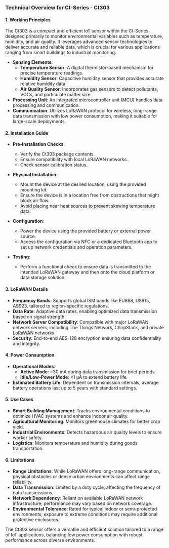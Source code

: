 ### Technical Overview for Ct-Series - Ct303

#### 1. Working Principles

The Ct303 is a compact and efficient IoT sensor within the Ct-Series designed primarily to monitor environmental variables such as temperature, humidity, and air quality. It leverages advanced sensor technologies to deliver accurate and reliable data, which is crucial for various applications ranging from smart buildings to industrial monitoring.

- **Sensing Elements**: 
  - **Temperature Sensor**: A digital thermistor-based mechanism for precise temperature readings.
  - **Humidity Sensor**: Capacitive humidity sensor that provides accurate relative humidity data.
  - **Air Quality Sensor**: Incorporates gas sensors to detect pollutants, VOCs, and particulate matter size.
- **Processing Unit**: An integrated microcontroller unit (MCU) handles data processing and communication.
- **Communication**: Utilizes LoRaWAN protocol for wireless, long-range data transmission with low power consumption, making it suitable for large-scale deployments.
  
#### 2. Installation Guide

- **Pre-Installation Checks**:
  - Verify the Ct303 package contents.
  - Ensure compatibility with local LoRaWAN networks.
  - Check sensor calibration status.

- **Physical Installation**:
  - Mount the device at the desired location, using the provided mounting kit.
  - Ensure the device is in a location free from obstructions that might block air flow.
  - Avoid placing near heat sources to prevent skewing temperature data.

- **Configuration**:
  - Power the device using the provided battery or external power source.
  - Access the configuration via NFC or a dedicated Bluetooth app to set up network credentials and operation parameters.

- **Testing**:
  - Perform a functional check to ensure data is transmitted to the intended LoRaWAN gateway and then onto the cloud platform or data storage solution.
  
#### 3. LoRaWAN Details

- **Frequency Bands**: Supports global ISM bands like EU868, US915, AS923, tailored to region-specific regulations.
- **Data Rate**: Adaptive data rates, enabling optimized data transmission based on signal strength.
- **Network Server Compatibility**: Compatible with major LoRaWAN network servers, including The Things Network, ChirpStack, and private LoRaWAN networks.
- **Security**: End-to-end AES-128 encryption ensuring data confidentiality and integrity.

#### 4. Power Consumption

- **Operational Modes**:
  - **Active Mode**: ~30 mA during data transmission for brief periods
  - **Idle/Low-Power Mode**: <1 μA to extend battery life
- **Estimated Battery Life**: Dependent on transmission intervals, average battery operations last up to 5 years with standard settings.

#### 5. Use Cases

- **Smart Building Management**: Tracks environmental conditions to optimize HVAC systems and enhance indoor air quality.
- **Agricultural Monitoring**: Monitors greenhouse climates for better crop yield.
- **Industrial Environments**: Detects hazardous air quality levels to ensure worker safety.
- **Logistics**: Monitors temperature and humidity during goods transportation.

#### 6. Limitations

- **Range Limitations**: While LoRaWAN offers long-range communication, physical obstacles or dense urban environments can affect range reliability.
- **Data Transmission**: Limited by a duty cycle, affecting the frequency of data transmissions.
- **Network Dependency**: Reliant on available LoRaWAN network infrastructure; performance may vary based on network coverage.
- **Environmental Tolerance**: Rated for typical indoor or semi-protected environments; exposure to extreme conditions may require additional protective enclosures.

The Ct303 sensor offers a versatile and efficient solution tailored to a range of IoT applications, balancing low power consumption with robust performance across diverse environments.